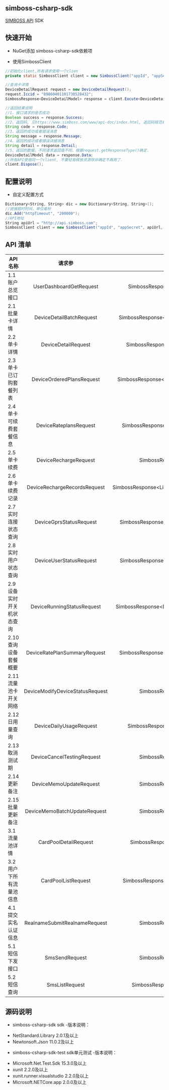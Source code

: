 simboss-csharp-sdk
---
[SIMBOSS API](https://www.simboss.com/www/api-doc/index.html) SDK

## 快速开始

- NuGet添加 simboss-csharp-sdk依赖项


- 使用SimbossClient

```java
//初始化client,所有请求使用一个clien
private static SimbossClient client = new SimbossClient("appId", "appSecret").Init();

//查询卡详情
DeviceDetailRequest request = new DeviceDetailRequest();
request.Iccid = "89860401101730528432";
SimbossResponse<DeviceDetailModel> response = client.Excute<DeviceDetailModel>(request);

//返回结果说明
//1、接口请求的是否成功
Boolean success = response.Success;
//2、返回码, 见https://www.simboss.com/www/api-doc/index.html, 返回码规范章节。
String code = response.Code;
//3、返回的成功或者错误消息
String message = response.Message;
//4、返回的成功或者错误详细消息
String detail = response.Detail;
//5、返回的数据，不同请求返回值不同，根据request.getResponseType()确定.
DeviceDetailModel data = response.Data;
//所有API使用同一个client, 不要轻易释放资源除非确定不再用了.
client.Dispose();

```

## 配置说明
- 自定义配置方式

```C#
Dictionary<String, String> dic = new Dictionary<String, String>();
//链接超时时间，单位毫秒
dic.Add("httpTimeout", "200000");
//API地址
String apiUrl = "http://api.simboss.com";
SimbossClient client = new SimbossClient("appId", "appSecret", apiUrl, dic).Init();

```

## API 清单

| API 名称               |           请求参                 |  返回值                                  |
| --------------------- | :-----------------------------: | :--------------------------------------: |
|1.1 账户总览接口         | UserDashboardGetRequest         | SimbossResponse\<DashboardDTO\>          |
|2.1 批量卡详情			 | DeviceDetailBatchRequest        | SimbossResponse\<List\<DeviceDetailDTO\>\>   |
|2.2 单卡详情				 | DeviceDetailRequest             | SimbossResponse\<DeviceDetailDTO\>         |
|2.3 单卡已订购套餐列表	 | DeviceOrderedPlansRequest       | SimbossResponse\<List\<OrderedPlansDTO\>\>   |
|2.4 单卡可续费套餐信息	 | DeviceRateplansRequest          | SimbossResponse\<List\<RatePlansDTO\>\>      |
|2.5 单卡续费				 | DeviceRechargeRequest           | SimbossResponse\<String\>                  |
|2.6 单卡续费记录			 | DeviceRechargeRecordsRequest    | SimbossResponse\<List\<RechargeRecordsDTO\>\> |
|2.7 实时连接状态查询		 | DeviceGprsStatusRequest         | SimbossResponse\<DeviceGprsStatusDTO\>     |
|2.8 实时用户状态查询		 | DeviceUserStatusRequest         | SimbossResponse\<DeviceUserStatusDTO\>     |
|2.9 设备实时开关机状态查询 | DeviceRunningStatusRequest      | SimbossResponse\<DeviceRunningStatusDTO\>  |
|2.10 查询设备套餐概要     | DeviceRatePlanSummaryRequest    | SimbossResponse\<RatePlanSummaryDTO\>      |
|2.11 流量池卡开关网络     | DeviceModifyDeviceStatusRequest | SimbossResponse\<String\>                  |
|2.12 日用量查询          | DeviceDailyUsageRequest         | SimbossResponse\<DailyUsageDTO\>           |
|2.13 取消测试期          | DeviceCancelTestingRequest      | SimbossResponse\<String\>                  |
|2.14 更新备注            | DeviceMemoUpdateRequest         | SimbossResponse\<String\>                  |
|2.15 批量更新备注         | DeviceMemoBatchUpdateRequest    | SimbossResponse\<String\>                  |
|3.1 流量池详情			 | CardPoolDetailRequest           | SimbossResponse\<CardPoolDTO\>             |
|3.2 用户下所有流量池信息   | CardPoolListRequest             | SimbossResponse\<List\<CardPoolDTO\>\>      |
|4.1 提交实名认证信息		 | RealnameSubmitRealnameRequest   | SimbossResponse\<String\>                  |
|5.1 短信下发接口			 | SmsSendRequest                  | SimbossResponse\<String\>                  |
|5.2 短信查询             | SmsListRequest                  | SimbossResponse\<SmsListDTO\>              |

## 源码说明 
- simboss-csharp-sdk sdk
-版本说明： 
* NetStandard.Library 2.0.1及以上
* Newtonsoft.Json 11.0.2及以上

- simboss-csharp-sdk-test sdk单元测试
-版本说明：

* Microsoft.Net.Test.Sdk 15.3.0及以上
* xunit 2.2.0及以上
* xunit.runner.visualstudio 2.2.0及以上
* Microsoft.NETCore.app 2.0.0及以上



